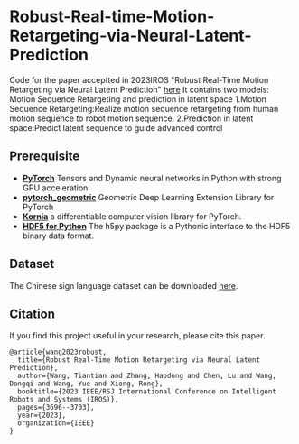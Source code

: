 # Robust-Real-time-Motion-Retargeting-via-Neural-Latent-Prediction
Code for the paper acceptted in 2023IROS "Robust Real-Time Motion Retargeting via Neural Latent Prediction" [here](https://ieeexplore.ieee.org/abstract/document/10342022)
It contains two models: Motion Sequence Retargeting and prediction in latent space
1.Motion Sequence Retargeting:Realize motion sequence retargeting from human motion sequence to robot motion sequence.
2.Prediction in latent space:Predict latent sequence to guide advanced control

## Prerequisite

- [**PyTorch**](https://pytorch.org/get-started/locally/) Tensors and Dynamic neural networks in Python with strong GPU acceleration
- [**pytorch_geometric**](https://github.com/rusty1s/pytorch_geometric) Geometric Deep Learning Extension Library for PyTorch
- [**Kornia**](https://github.com/kornia/kornia) a differentiable computer vision library for PyTorch.
- [**HDF5 for Python**](https://docs.h5py.org/en/stable/) The h5py package is a Pythonic interface to the HDF5 binary data format.

## Dataset

The Chinese sign language dataset can be downloaded [here](https://www.jianguoyun.com/p/DYm5RzMQ74eHChj_lJ0E).


## Citation

If you find this project useful in your research, please cite this paper.

```
@article{wang2023robust,
  title={Robust Real-Time Motion Retargeting via Neural Latent Prediction},
  author={Wang, Tiantian and Zhang, Haodong and Chen, Lu and Wang, Dongqi and Wang, Yue and Xiong, Rong},
  booktitle={2023 IEEE/RSJ International Conference on Intelligent Robots and Systems (IROS)},
  pages={3696--3703},
  year={2023},
  organization={IEEE}
}
```
